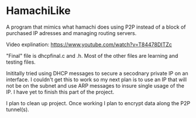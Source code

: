 # HamachiLike

A program that mimics what hamachi does using P2P instead of a block of purchased IP adresses and managing routing servers.

Video explination: https://www.youtube.com/watch?v=T84478DITZc

"Final" file is dhcpfinal.c and .h. Most of the other files are learning and testing files.

Inititally tried using DHCP messages to secure a secodnary private IP on an interface. I couldn't get this to work so my next plan is to use an IP that will not be on the subnet and use ARP messages to insure single usage of the IP. I have yet to finish this part of the project.

I plan to clean up project. Once working I plan to encrypt data along the P2P tunnel(s).
